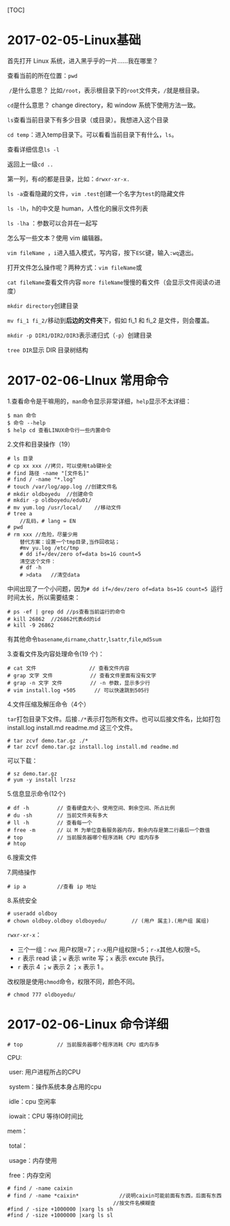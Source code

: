 [TOC]

# 2017-02-05-Linux基础

首先打开 Linux 系统，进入黑乎乎的一片……我在哪里？

查看当前的所在位置：`pwd`

​	`/`是什么意思？	比如`/root`，表示根目录下的`root`文件夹，`/`就是根目录。

`cd`是什么意思？	change directory，和 window 系统下使用方法一致。

`ls`查看当前目录下有多少目录（或目录）。我想进入这个目录

`cd temp`：进入temp目录下。可以看看当前目录下有什么，`ls`。

查看详细信息`ls -l`

返回上一级`cd ..`

​	第一列，有`d`的都是目录，比如：`drwxr-xr-x.`

`ls -a`查看隐藏的文件，`vim .test`创建一个名字为`test`的隐藏文件

`ls -lh`，h的中文是 human，人性化的展示文件列表

`ls -lha` ：参数可以合并在一起写

怎么写一些文本？使用 vim 编辑器。

`vim fileName `，`i`进入插入模式，写内容，按下`ESC`键，输入`:wq`退出。

打开文件怎么操作呢？两种方式：`vim fileName`或

`cat fileName`查看文件内容
`more fileName`慢慢的看文件（会显示文件阅读の进度）

`mkdir directory`创建目录

`mv fi_1 fi_2/`移动到**后边的文件夹**下，假如	fi\_1 和 fi\_2 是文件，则会覆盖。

`mkdir -p DIR1/DIR2/DIR3`表示递归式（`-p`）创建目录

`tree DIR`显示 DIR 目录树结构

# 2017-02-06-LInux 常用命令

1.查看命令是干嘛用的，`man`命令显示非常详细，`help`显示不太详细：

```
$ man 命令
$ 命令 --help
$ help cd 查看LINUX命令行一些内置命令
```

2.文件和目录操作（19）

```
# ls 目录
# cp xx xxx //拷贝，可以使用tab键补全
# find 路径 -name "[文件名]"
# find / -name "*.log"
# touch /var/log/app.log //创建文件名
# mkdir oldboyedu  //创建命令
# mkdir -p oldboyedu/edu01/
# mv yum.log /usr/local/    //移动文件
# tree a
	//乱码，# lang = EN
# pwd
# rm xxx //危险，尽量少用
	替代方案：设置一个tmp目录,当作回收站；
	#mv yu.log /etc/tmp
	# dd if=/dev/zero of=data bs=1G count=5 
	清空这个文件：
	# df -h
	# >data   //清空data
```

中间出现了一个小问题，因为`# dd if=/dev/zero of=data bs=1G count=5 `运行时间太长，所以需要结束：

```
# ps -ef | grep dd //ps查看当前运行的命令
# kill 26862  //26862代表dd的id
# kill -9 26862
```

有其他命令`basename`,`dirname`,`chattr`,`lsattr`,`file`,`md5sum`

3.查看文件及内容处理命令(19 个)：

```
# cat 文件				 // 查看文件内容
# grap 文字 文件			// 查看文件里面有没有文字
# grap -n 文字 文件			// -n 参数，显示多少行
# vim install.log +505 		// 可以快速跳到505行
```

4.文件压缩及解压命令（4个）

`tar`打包目录下文件。后接`./*`表示打包所有文件。也可以后接文件名，比如打包 install.log install.md readme.md 这三个文件。

```
# tar zcvf demo.tar.gz ./* 
# tar zcvf demo.tar.gz install.log install.md readme.md
```

可以下载：

```
# sz demo.tar.gz
# yum -y install lrzsz
```

5.信息显示命令(12个)

```
# df -h  		// 查看硬盘大小、使用空间、剩余空间、所占比例
# du -sh  		// 当前文件夹有多大
# ll -h 		// 查看每一个
# free -m		// 以 M 为单位查看服务器内存，剩余内存是第二行最后一个数值
# top 			// 当前服务器哪个程序消耗 CPU 或内存多
# htop
```

6.搜索文件

7.网络操作

```
# ip a 			//查看 ip 地址
```

8.系统安全

```
# useradd oldboy
# chown oldboy.oldboy oldboyedu/		// (用户 属主).(用户组 属组)
```

`rwxr-xr-x`：

- 三个一组：`rwx` 用户权限=7；`r-x`用户组权限=5；`r-x`其他人权限=5。
- `r` 表示 read 读；`w` 表示 write 写；`x` 表示 excute 执行。
- `r` 表示 4 ；`w` 表示 2 ；`x` 表示 1 。

改权限是使用`chmod`命令，权限不同，颜色不同。

```
# chmod 777 oldboyedu/
```

# 2017-02-06-Linux 命令详细

```
# top 			// 当前服务器哪个程序消耗 CPU 或内存多
```

CPU:

​	user: 用户进程所占的CPU

​	system：操作系统本身占用的cpu

​	idle：cpu 空闲率

​	iowait：CPU 等待IO时间比

mem：

​	total：

​	usage：内存使用

​	free：内存空闲	

```
# find / -name caixin
# find / -name *caixin*				//说明caixin可能前面有东西，后面有东西
								  //按文件名模糊查
#find / -size +1000000 |xarg ls sh	
#find / -size +1000000 |xarg ls sl
```


